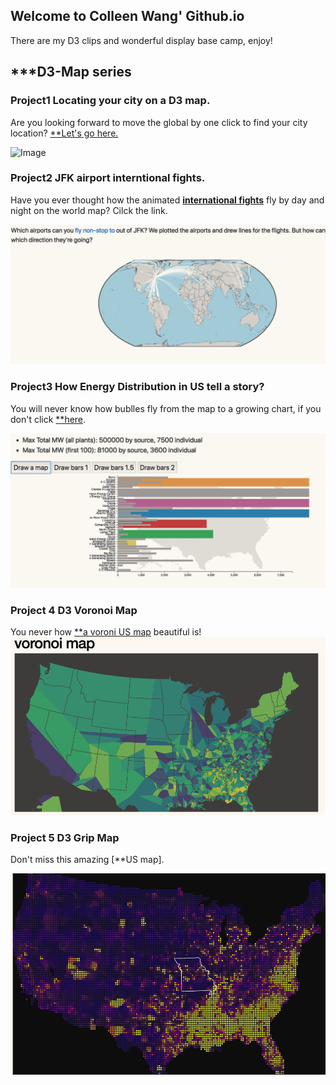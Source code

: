 ## Welcome to Colleen Wang' Github.io


There are my D3 clips and wonderful display base camp, enjoy!

## ***D3-Map series

### Project1  Locating your city on a D3 map.  

Are you looking forward to move the global by one click to find your city location? [**Let's go here.](links)

![Image](links)


### Project2  JFK airport interntional fights.

Have you ever thought how the animated [**international fights**](links) fly by day and night on the world map? Cilck the link.

![Image](https://github.com/collleenwang/D3-Arrow-Line-Map/blob/master/1.png)

### Project3  How Energy Distribution in US tell a story? 

You will never know how bublles fly from the map to a growing chart, if you don't click [**here](links). 

![Image](https://github.com/collleenwang/D3-Energy-Map/blob/master/3.png)

### Project 4 D3 Voronoi Map

You never how [**a voroni US map](links) beautiful is! 
![Image](https://github.com/collleenwang/colleenwang.github.io/blob/master/voronoi%20map.png)

### Project 5 D3 Grip Map

Don't miss this amazing [**US map].

![Image](https://github.com/collleenwang/colleenwang.github.io/blob/master/Grid%20Map.png)

